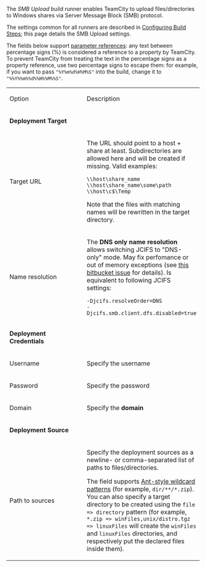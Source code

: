 [//]: # (title: SMB Upload)
[//]: # (auxiliary-id: SMB Upload)

The _SMB Upload_ build runner enables TeamCity to upload files/directories to Windows shares via Server Message Block (SMB) protocol. 

The settings common for all runners are described in [Configuring Build Steps](configuring-build-steps.md); this page details the SMB Upload settings.

<tip>

The fields below support [parameter references](predefined-build-parameters.md): any text between percentage signs (%) is considered a reference to a property by TeamCity. To prevent TeamCity from treating the text in the percentage signs as a property reference, use two percentage signs to escape them: for example, if you want to pass `"%Y%m%d%H%M%S"` into the build, change it to `"%%Y%%m%%d%%H%%M%%S"`.
</tip>

<table><tr>

<td width="200">

Option

</td>

<td>

Description

</td></tr><tr>

<td>

__Deployment Target__

</td>

<td></td>

</tr><tr>

<td>

Target URL

</td>

<td>

The URL should point to a host \+ share at least. Subdirectories are allowed here and will be created if missing. Valid examples:


```Shell
\\host\share_name
\\host\share_name\some\path
\\host\c$\Temp
```

Note that the files with matching names will be rewritten in the target directory.

</td></tr><tr>

<td>

Name resolution

</td>

<td>

The __DNS only name resolution__ allows switching  JCIFS to "DNS\-only" mode. May fix perfomance or out of memory exceptions (see [this bitbucket issue](https://bitbucket.org/nskvortsov/deployer/issue/20/out-of-memory-exception) for details). Is equivalent to following JCIFS settings:


```Shell
-Djcifs.resolveOrder=DNS
-Djcifs.smb.client.dfs.disabled=true
```

</td></tr><tr>

<td>

__Deployment Credentials__

</td>

<td></td>

</tr><tr>

<td>

Username

</td>

<td>

Specify the username

</td></tr><tr>

<td>

Password

</td>

<td>

Specify the password

</td></tr><tr>

<td>

Domain

</td>

<td>

Specify the __domain__

</td></tr><tr>

<td>

__Deployment Source__

</td>

<td></td>

</tr><tr>

<td>

Path to sources

</td>

<td>

Specify the deployment sources as a newline- or comma-separated list of paths to files/directories.

The field supports [Ant-style wildcard patterns](wildcards.md#Antlike+Wildcards) (for example, `dir/**/*.zip`).   
You can also specify a target directory to be created using the `file => directory` pattern (for example, `*.zip => winFiles,unix/distro.tgz => linuxFiles` will create the `winFiles` and `linuxFiles` directories, and respectively put the declared files inside them).

</td></tr></table>
